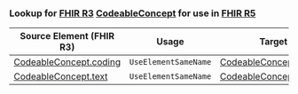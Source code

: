 ### Lookup for [FHIR R3](https://hl7.org/fhir/STU3/) [CodeableConcept](https://hl7.org/fhir/STU3/CodeableConcept.html) for use in [FHIR R5](https://hl7.org/fhir/R5/)

| Source Element (FHIR R3) | Usage | Target |
| -------------- | ----- | ------ |
| [CodeableConcept.coding](https://hl7.org/fhir/STU3/CodeableConcept.html#resource) | `UseElementSameName` | [CodeableConcept.coding](https://hl7.org/fhir/R5/CodeableConcept.html#resource) |
| [CodeableConcept.text](https://hl7.org/fhir/STU3/CodeableConcept.html#resource) | `UseElementSameName` | [CodeableConcept.text](https://hl7.org/fhir/R5/CodeableConcept.html#resource) |

